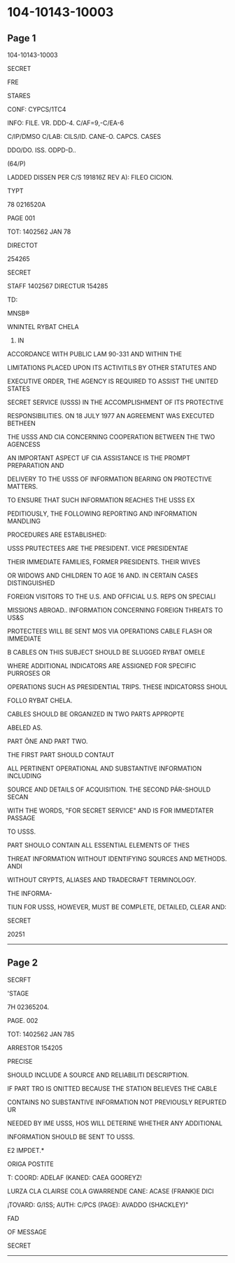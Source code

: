 # 104-10143-10003

## Page 1

104-10143-10003

SECRET

FRE

STARES

CONF: CYPCS/1TC4

INFO: FILE. VR. DDD-4. C/AF=9,-C/EA-6

C/IP/DMSO C/LAB: CILS/ID. CANE-O. CAPCS. CASES

DDO/DO. ISS. ODPD-D..

(64/P)

LADDED DISSEN PER C/S 191816Z REV A): FILEO CICION.

TYPT

78 0216520A

PAGE 001

TOT: 1402562 JAN 78

DIRECTOT

254265

SECRET

STAFF 1402567 DIRECTUR 154285

TD:

MNSB®

WNINTEL RYBAT CHELA

1. IN

ACCORDANCE WITH PUBLIC LAM 90-331 AND WITHIN THE

LIMITATIONS PLACED UPON ITS ACTIVITILS BY OTHER STATUTES AND

EXECUTIVE ORDER, THE AGENCY IS REQUIRED TO ASSIST THE UNITED STATES

SECRET SERVICE (USSS) IN THE ACCOMPLISHMENT OF ITS PROTECTIVE

RESPONSIBILITIES. ON 18 JULY 1977 AN AGREEMENT WAS EXECUTED BETHEEN

THE USSS AND CIA CONCERNING COOPERATION BETWEEN THE TWO AGENCESS

AN IMPORTANT ASPECT UF CIA ASSISTANCE IS THE PROMPT PREPARATION AND

DELIVERY TO THE USSS OF INFORMATION BEARING ON PROTECTIVE MATTERS.

TO ENSURE THAT SUCH INFORMATION REACHES THE USSS EX

PEDITIOUSLY, THE FOLLOWING REPORTING AND INFORMATION MANDLING

PROCEDURES ARE ESTABLISHED:

USSS PRUTECTEES ARE THE PRESIDENT. VICE PRESIDENTAE

THEIR IMMEDIATE FAMILIES, FORMER PRESIDENTS. THEIR WIVES

OR WIDOWS AND CHILDREN TO AGE 16 AND. IN CERTAIN CASES DISTINGUISHED

FOREIGN VISITORS TO THE U.S. AND OFFICIAL U.S. REPS ON SPECIALI

MISSIONS ABROAD.. INFORMATION CONCERNING FOREIGN THREATS TO US&S

PROTECTEES WILL BE SENT MOS VIA OPERATIONS CABLE FLASH OR IMMEDIATE

B CABLES ON THIS SUBJECT SHOULD BE SLUGGED RYBAT OMELE

WHERE ADDITIONAL INDICATORS ARE ASSIGNED FOR SPECIFIC PURROSES OR

OPERATIONS SUCH AS PRESIDENTIAL TRIPS. THESE INDICATORSS SHOUL

FOLLO RYBAT CHELA.

CABLES SHOULD BE ORGANIZED IN TWO PARTS APPROPTE

ABELED AS.

PART ÖNE AND PART TWO.

THE FIRST PART SHOULD CONTAUT

ALL PERTINENT OPERATIONAL AND SUBSTANTIVE INFORMATION INCLUDING

SOURCE AND DETAILS OF ACQUISITION. THE SECOND PÁR-SHOULD SECAN

WITH THE WORDS, "FOR SECRET SERVICE" AND IS FOR IMMEDTATER PASSAGE

TO USSS.

PART SHOULO CONTAIN ALL ESSENTIAL ELEMENTS OF THES

THREAT INFORMATION WITHOUT IDENTIFYING SQURCES AND METHODS. ANDI

WITHOUT CRYPTS, ALIASES AND TRADECRAFT TERMINOLOGY.

THE INFORMA-

TIUN FOR USSS, HOWEVER, MUST BE COMPLETE, DETAILED, CLEAR AND:

SECRET

20251

---

## Page 2

SECRFT

'STAGE

7H 02365204.

PAGE. 002

TOT: 1402562 JAN 785

ARRESTOR 154205

PRECISE

SHOULD INCLUDE A SOURCE AND RELIABILITI DESCRIPTION.

IF PART TRO IS ONITTED BECAUSE THE STATION BELIEVES THE CABLE

CONTAINS NO SUBSTANTIVE INFORMATION NOT PREVIOUSLY REPURTED UR

NEEDED BY IME USSS, HOS WILL DETERINE WHETHER ANY ADDITIONAL

INFORMATION SHOULD BE SENT TO USSS.

E2 IMPDET.*

ORIGA POSTITE

T: COORD: ADELAF (KANED: CAEA GOOREYZ!

LURZA CLA CLAIRSE COLA GWARRENDE CANE: ACASE (FRANK)E DICI

¡TOVARD: G/ISS; AUTH: C/PCS (PAGE): AVADDO (SHACKLEY)"

FAD

OF MESSAGE

SECRET

---

